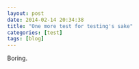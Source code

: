 ```yaml
---
layout: post
date: 2014-02-14 20:34:38
title: "One more test for testing's sake"
categories: [test]
tags: [blog]
---
```


Boring.
